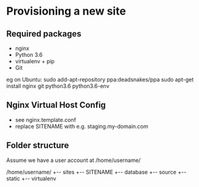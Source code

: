 Provisioning a new site
=======================

## Required packages

* nginx
* Python 3.6
* virtualenv + pip
* Git

eg on Ubuntu:
	sudo add-apt-repository ppa:deadsnakes/ppa
	sudo apt-get install nginx git python3.6 python3.6-env

## Nginx Virtual Host Config

* see nginx.template.conf
* replace SITENAME with e.g. staging.my-domain.com

## Folder structure
Assume we have a user account at /home/username/

/home/username/
+-- sites
    +-- SITENAME
	+-- database
	+-- source
	+-- static
	+-- virtualenv
